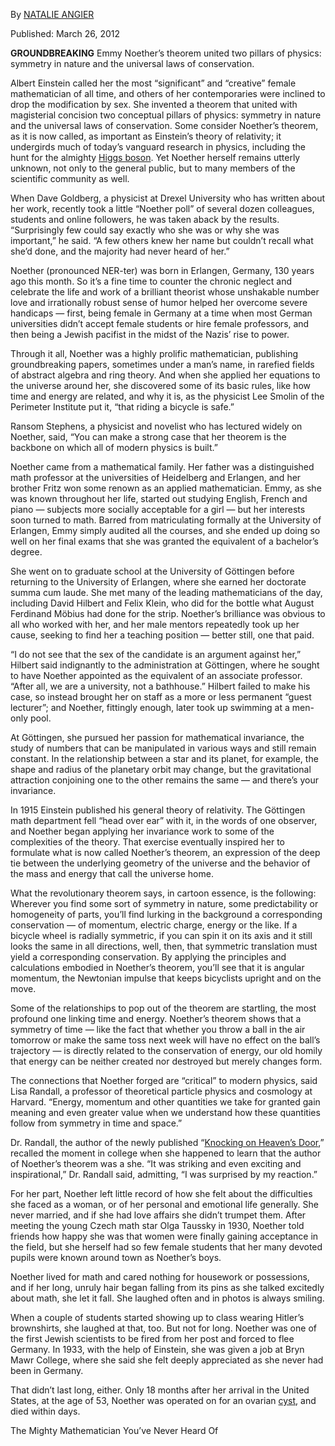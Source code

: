 <div id="wikitext">

<div style="display: none;">

Summary: Scientists are a famously anonymous lot, but few can match in
the depths of her perverse and unmerited obscurity the 20th-century
mathematical genius Amalie Noether. Parent:<span
class="wikiword">[SavedArticles](http://wiki.tamouse.org?n=SavedArticles.HomePage?action=print)</span>(.<span
class="wikiword">[HomePage](http://wiki.tamouse.org?n=SavedArticles.HomePage?action=print)</span>)
<span
class="wikiword">[IncludeMe](http://wiki.tamouse.org?n=SavedArticles.IncludeMe?action=edit)[?](http://wiki.tamouse.org?n=SavedArticles.IncludeMe?action=edit)</span>:[SavedArticles](http://wiki.tamouse.org?n=SavedArticles.HomePage?action=print)
Categories:[Articles](http://wiki.tamouse.org?n=Category.Articles) Tags:
mathematicians, emmy noether, nyt, saved page Source:
<http://www.nytimes.com/2012/03/27/science/emmy-noether-the-most-significant-mathematician-youve-never-heard-of.html?_r=1&ref=general&src=me&pagewanted=all>

</div>

By [NATALIE
ANGIER](http://topics.nytimes.com/top/reference/timestopics/people/a/natalie_angier/index.html?inline=nyt-per)

Published: March 26, 2012

**GROUNDBREAKING** Emmy Noether’s theorem united two pillars of physics:
symmetry in nature and the universal laws of conservation.

Albert Einstein called her the most “significant” and “creative” female
mathematician of all time, and others of her contemporaries were
inclined to drop the modification by sex. She invented a theorem that
united with magisterial concision two conceptual pillars of physics:
symmetry in nature and the universal laws of conservation. Some consider
Noether’s theorem, as it is now called, as important as Einstein’s
theory of relativity; it undergirds much of today’s vanguard research in
physics, including the hunt for the almighty [Higgs
boson](http://topics.nytimes.com/top/reference/timestopics/subjects/h/higgs_boson/index.html?inline=nyt-classifier).
Yet Noether herself remains utterly unknown, not only to the general
public, but to many members of the scientific community as well.

When Dave Goldberg, a physicist at Drexel University who has written
about her work, recently took a little “Noether poll” of several dozen
colleagues, students and online followers, he was taken aback by the
results. “Surprisingly few could say exactly who she was or why she was
important,” he said. “A few others knew her name but couldn’t recall
what she’d done, and the majority had never heard of her.”

Noether (pronounced NER-ter) was born in Erlangen, Germany, 130 years
ago this month. So it’s a fine time to counter the chronic neglect and
celebrate the life and work of a brilliant theorist whose unshakable
number love and irrationally robust sense of humor helped her overcome
severe handicaps — first, being female in Germany at a time when most
German universities didn’t accept female students or hire female
professors, and then being a Jewish pacifist in the midst of the Nazis’
rise to power.

Through it all, Noether was a highly prolific mathematician, publishing
groundbreaking papers, sometimes under a man’s name, in rarefied fields
of abstract algebra and ring theory. And when she applied her equations
to the universe around her, she discovered some of its basic rules, like
how time and energy are related, and why it is, as the physicist Lee
Smolin of the Perimeter Institute put it, “that riding a bicycle is
safe.”

Ransom Stephens, a physicist and novelist who has lectured widely on
Noether, said, “You can make a strong case that her theorem is the
backbone on which all of modern physics is built.”

Noether came from a mathematical family. Her father was a distinguished
math professor at the universities of Heidelberg and Erlangen, and her
brother Fritz won some renown as an applied mathematician. Emmy, as she
was known throughout her life, started out studying English, French and
piano — subjects more socially acceptable for a girl — but her interests
soon turned to math. Barred from matriculating formally at the
University of Erlangen, Emmy simply audited all the courses, and she
ended up doing so well on her final exams that she was granted the
equivalent of a bachelor’s degree.

She went on to graduate school at the University of Göttingen before
returning to the University of Erlangen, where she earned her doctorate
summa cum laude. She met many of the leading mathematicians of the day,
including David Hilbert and Felix Klein, who did for the bottle what
August Ferdinand Möbius had done for the strip. Noether’s brilliance was
obvious to all who worked with her, and her male mentors repeatedly took
up her cause, seeking to find her a teaching position — better still,
one that paid.

“I do not see that the sex of the candidate is an argument against her,”
Hilbert said indignantly to the administration at Göttingen, where he
sought to have Noether appointed as the equivalent of an associate
professor. “After all, we are a university, not a bathhouse.” Hilbert
failed to make his case, so instead brought her on staff as a more or
less permanent “guest lecturer”; and Noether, fittingly enough, later
took up swimming at a men-only pool.

At Göttingen, she pursued her passion for mathematical invariance, the
study of numbers that can be manipulated in various ways and still
remain constant. In the relationship between a star and its planet, for
example, the shape and radius of the planetary orbit may change, but the
gravitational attraction conjoining one to the other remains the same —
and there’s your invariance.

In 1915 Einstein published his general theory of relativity. The
Göttingen math department fell “head over ear” with it, in the words of
one observer, and Noether began applying her invariance work to some of
the complexities of the theory. That exercise eventually inspired her to
formulate what is now called Noether’s theorem, an expression of the
deep tie between the underlying geometry of the universe and the
behavior of the mass and energy that call the universe home.

What the revolutionary theorem says, in cartoon essence, is the
following: Wherever you find some sort of symmetry in nature, some
predictability or homogeneity of parts, you’ll find lurking in the
background a corresponding conservation — of momentum, electric charge,
energy or the like. If a bicycle wheel is radially symmetric, if you can
spin it on its axis and it still looks the same in all directions, well,
then, that symmetric translation must yield a corresponding
conservation. By applying the principles and calculations embodied in
Noether’s theorem, you’ll see that it is angular momentum, the Newtonian
impulse that keeps bicyclists upright and on the move.

Some of the relationships to pop out of the theorem are startling, the
most profound one linking time and energy. Noether’s theorem shows that
a symmetry of time — like the fact that whether you throw a ball in the
air tomorrow or make the same toss next week will have no effect on the
ball’s trajectory — is directly related to the conservation of energy,
our old homily that energy can be neither created nor destroyed but
merely changes form.

The connections that Noether forged are “critical” to modern physics,
said Lisa Randall, a professor of theoretical particle physics and
cosmology at Harvard. “Energy, momentum and other quantities we take for
granted gain meaning and even greater value when we understand how these
quantities follow from symmetry in time and space.”

Dr. Randall, the author of the newly published “[Knocking on Heaven’s
Door](http://www.nytimes.com/2011/10/09/books/review/knocking-on-heavens-door-by-lisa-randall-book-review.html),”
recalled the moment in college when she happened to learn that the
author of Noether’s theorem was a she. “It was striking and even
exciting and inspirational,” Dr. Randall said, admitting, “I was
surprised by my reaction.”

For her part, Noether left little record of how she felt about the
difficulties she faced as a woman, or of her personal and emotional life
generally. She never married, and if she had love affairs she didn’t
trumpet them. After meeting the young Czech math star Olga Taussky in
1930, Noether told friends how happy she was that women were finally
gaining acceptance in the field, but she herself had so few female
students that her many devoted pupils were known around town as
Noether’s boys.

Noether lived for math and cared nothing for housework or possessions,
and if her long, unruly hair began falling from its pins as she talked
excitedly about math, she let it fall. She laughed often and in photos
is always smiling.

When a couple of students started showing up to class wearing Hitler’s
brownshirts, she laughed at that, too. But not for long. Noether was one
of the first Jewish scientists to be fired from her post and forced to
flee Germany. In 1933, with the help of Einstein, she was given a job at
Bryn Mawr College, where she said she felt deeply appreciated as she
never had been in Germany.

That didn’t last long, either. Only 18 months after her arrival in the
United States, at the age of 53, Noether was operated on for an ovarian
[cyst](http://health.nytimes.com/health/guides/symptoms/cyst/overview.html?inline=nyt-classifier),
and died within days.

The Mighty Mathematician You’ve Never Heard Of

</div>

